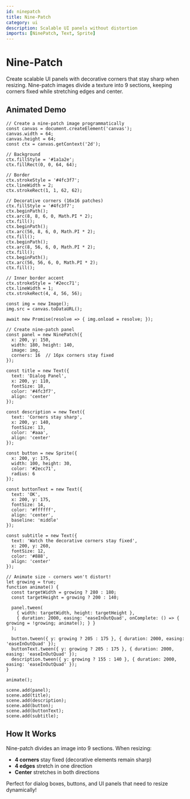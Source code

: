 ```yaml
---
id: ninepatch
title: Nine-Patch
category: ui
description: Scalable UI panels without distortion
imports: [NinePatch, Text, Sprite]
---
```


# Nine-Patch

Create scalable UI panels with decorative corners that stay sharp when resizing. Nine-patch images divide a texture into 9 sections, keeping corners fixed while stretching edges and center.

## Animated Demo

```zap-demo
// Create a nine-patch image programmatically
const canvas = document.createElement('canvas');
canvas.width = 64;
canvas.height = 64;
const ctx = canvas.getContext('2d');

// Background
ctx.fillStyle = '#1a1a2e';
ctx.fillRect(0, 0, 64, 64);

// Border
ctx.strokeStyle = '#4fc3f7';
ctx.lineWidth = 2;
ctx.strokeRect(1, 1, 62, 62);

// Decorative corners (16x16 patches)
ctx.fillStyle = '#4fc3f7';
ctx.beginPath();
ctx.arc(8, 8, 6, 0, Math.PI * 2);
ctx.fill();
ctx.beginPath();
ctx.arc(56, 8, 6, 0, Math.PI * 2);
ctx.fill();
ctx.beginPath();
ctx.arc(8, 56, 6, 0, Math.PI * 2);
ctx.fill();
ctx.beginPath();
ctx.arc(56, 56, 6, 0, Math.PI * 2);
ctx.fill();

// Inner border accent
ctx.strokeStyle = '#2ecc71';
ctx.lineWidth = 1;
ctx.strokeRect(4, 4, 56, 56);

const img = new Image();
img.src = canvas.toDataURL();

await new Promise(resolve => { img.onload = resolve; });

// Create nine-patch panel
const panel = new NinePatch({
  x: 200, y: 150,
  width: 180, height: 140,
  image: img,
  corners: 16  // 16px corners stay fixed
});

const title = new Text({
  text: 'Dialog Panel',
  x: 200, y: 110,
  fontSize: 18,
  color: '#4fc3f7',
  align: 'center'
});

const description = new Text({
  text: 'Corners stay sharp',
  x: 200, y: 140,
  fontSize: 13,
  color: '#aaa',
  align: 'center'
});

const button = new Sprite({
  x: 200, y: 175,
  width: 100, height: 30,
  color: '#2ecc71',
  radius: 6
});

const buttonText = new Text({
  text: 'OK',
  x: 200, y: 175,
  fontSize: 14,
  color: '#ffffff',
  align: 'center',
  baseline: 'middle'
});

const subtitle = new Text({
  text: 'Watch the decorative corners stay fixed',
  x: 200, y: 260,
  fontSize: 12,
  color: '#888',
  align: 'center'
});

// Animate size - corners won't distort!
let growing = true;
function animate() {
  const targetWidth = growing ? 280 : 180;
  const targetHeight = growing ? 200 : 140;

  panel.tween(
    { width: targetWidth, height: targetHeight },
    { duration: 2000, easing: 'easeInOutQuad', onComplete: () => { growing = !growing; animate(); } }
  );

  button.tween({ y: growing ? 205 : 175 }, { duration: 2000, easing: 'easeInOutQuad' });
  buttonText.tween({ y: growing ? 205 : 175 }, { duration: 2000, easing: 'easeInOutQuad' });
  description.tween({ y: growing ? 155 : 140 }, { duration: 2000, easing: 'easeInOutQuad' });
}

animate();

scene.add(panel);
scene.add(title);
scene.add(description);
scene.add(button);
scene.add(buttonText);
scene.add(subtitle);
```

## How It Works

Nine-patch divides an image into 9 sections. When resizing:
- **4 corners** stay fixed (decorative elements remain sharp)
- **4 edges** stretch in one direction
- **Center** stretches in both directions

Perfect for dialog boxes, buttons, and UI panels that need to resize dynamically!
